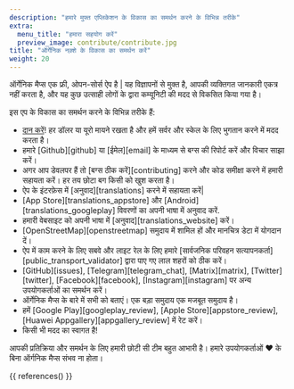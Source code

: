 ```yaml
---
description: "हमारे मुफ्त एप्लिकेशन के विकास का समर्थन करने के विभिन्न तरीके"
extra:
  menu_title: "हमारा सहयोग करें"
  preview_image: contribute/contribute.jpg
title: "ऑर्गेनिक नक़्शे के विकास का समर्थन करें"
weight: 20
---
```


ऑर्गेनिक मैप्स एक फ्री, ओपन-सोर्स ऐप है | यह विज्ञापनों से मुक्त है, आपकी
व्यक्तिगत जानकारी एकत्र नहीं करता है, और यह कुछ उत्साही लोगों के द्वारा
कम्यूनिटी की मदद से विकसित किया गया है।

इस एप के विकास का समर्थन करने के विभिन्न तरीके हैं:

- [दान करें](@/donate/index.hi.md)! हर डॉलर या यूरो मायने रखता है और हमें
  सर्वर और स्केल के लिए भुगतान करने में मदद करता है।
- हमारे [Github][github] या [ईमेल][email] के माध्यम से बग्स की रिपोर्ट करें
  और विचार साझा करें।
- अगर आप डेवलपर हैं तो [बग्स ठीक करें][contributing] करने और कोड समीक्षा
  करने में हमारी सहायता करें। हर तय छोटा बग किसी को खुश करता है।
- ऐप के इंटरफ़ेस में [अनुवाद][translations] करने में सहायता करें|
- [App Store][translations_appstore] और [Android][translations_googleplay]
  विवरणों का अपनी भाषा में अनुवाद करें.
- हमारी वेबसाइट को अपनी भाषा में [अनुवाद][translations_website] करें।
- [OpenStreetMap][openstreetmap] समुदाय में शामिल हों और मानचित्र डेटा में
  योगदान दें।
- ऐप में काम करने के लिए सबवे और लाइट रेल के लिए हमारे [सार्वजनिक परिवहन
  सत्यापनकर्ता][public_transport_validator] द्वारा पाए गए लाल शहरों को ठीक
  करें।
- [GitHub][issues], [Telegram][telegram_chat], [Matrix][matrix],
  [Twitter][twitter], [Facebook][facebook], [Instagram][instagram] पर अन्य
  उपयोगकर्ताओं का समर्थन करें।
- ऑर्गेनिक मैप्स के बारे में सभी को बताएं। एक बड़ा समुदाय एक मजबूत समुदाय
  है।
- हमें [Google Play][googleplay_review], [Apple Store][appstore_review],
  [Huawei Appgallery][appgallery_review] में रेट करें।
- किसी भी मदद का स्वागत है!

आपकी प्रतिक्रिया और समर्थन के लिए हमारी छोटी सी टीम बहुत आभारी है। हमारे
उपयोगकर्ताओं ❤️ के बिना ऑर्गनिक मैप्स संभव ना होता।

{{ references() }}
